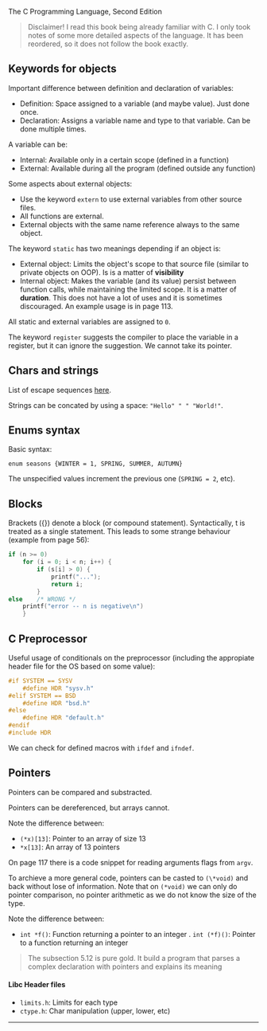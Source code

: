 The C Programming Language, Second Edition

> Disclaimer! I read this book being already familiar with C. I only took notes of some more detailed aspects of the language. It has been reordered, so it does not follow the book exactly.

## Keywords for objects

Important difference between definition and declaration of variables:

- Definition: Space assigned to a variable (and maybe value). Just done once.
- Declaration: Assigns a variable name and type to that variable. Can be done multiple times.

A variable can be:

- Internal: Available only in a certain scope (defined in a function)
- External: Available during all the program (defined outside any function)

Some aspects about external objects:

- Use the keyword `extern` to use external variables from other source files.
- All functions are external.
- External objects with the same name reference always to the same object.

The keyword `static` has two meanings depending if an object is:

- External object: Limits the object's scope to that source file (similar to private objects on OOP). Is is a matter of **visibility**
- Internal object: Makes the variable (and its value) persist between function calls, while maintaining the limited scope. It is a matter of **duration**. This does not have a lot of uses and it is sometimes discouraged. An example usage is in page 113.

All static and external variables are assigned to `0`.

The keyword `register` suggests the compiler to place the variable in a register, but it can ignore the suggestion. We cannot take its pointer.

## Chars and strings

List of escape sequences [here](https://en.wikipedia.org/wiki/Escape_sequences_in_C#Escape_sequences).

Strings can be concated by using a space: `"Hello" " " "World!"`.

## Enums syntax

Basic syntax:

	enum seasons {WINTER = 1, SPRING, SUMMER, AUTUMN}

The unspecified values increment the previous one (`SPRING = 2`, etc).

## Blocks

Brackets ({}) denote a block (or compound statement). Syntactically, t is treated as a single statement. This leads to some strange behaviour (example from page 56):

```c
if (n >= 0)
	for (i = 0; i < n; i++) {
		if (s[i] > 0) {
			printf("...");
			return i;
		}
else	/* WRONG */
	printf("error -- n is negative\n")
	}
```

## C Preprocessor

Useful usage of conditionals on the preprocessor (including the appropiate header file for the OS based on some value):

```c
#if SYSTEM == SYSV
	#define HDR "sysv.h"
#elif SYSTEM == BSD 
	#define HDR "bsd.h"
#else
	#define HDR "default.h"
#endif
#include HDR
```

We can check for defined macros with `ifdef` and `ifndef`.

## Pointers

Pointers can be compared and substracted.

Pointers can be dereferenced, but arrays cannot.

Note the difference between:

- `(*x)[13]`: Pointer to an array of size 13
- `*x[13]`: An array of 13 pointers

On page 117 there is a code snippet for reading arguments flags from `argv`.

To archieve a more general code, pointers can be casted to `(\*void)` and back without lose of information. Note that on `(*void)` we can only do pointer comparison, no pointer arithmetic as we do not know the size of the type.

Note the difference between:

- `int *f()`: Function returning a pointer to an integer
. `int (*f)()`: Pointer to a function returning an integer

> The subsection 5.12 is pure gold. It build a program that parses a complex declaration with pointers and explains its meaning

#### Libc Header files

- `limits.h`: Limits for each type
- `ctype.h`: Char manipulation (upper, lower, etc)

***
